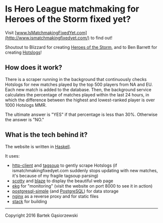 # Is Hero League matchmaking for Heroes of the Storm fixed yet?

Visit [www.IsMatchmakingFixedYet.com](http://www.ismatchmakingfixedyet.com/) to find out!

Shoutout to Blizzard for creating [Heroes of the Storm](http://www.heroesofthestorm.com/), and to Ben Barrett for creating [Hotslogs](http://www.hotslogs.com/)!

## How does it work?

There is a scraper running in the background that continuously checks Hotslogs for new matches played by the top 500 players from NA and EU. Each new match is added to the database. Then, the background service calculates the percentage of matches played within the last 24 hours, in which the difference between the highest and lowest-ranked player is over 1000 Hotslogs MMR.

The ultimate answer is "YES" if that percentage is less than 30%. Otherwise the answer is "NO."

## What is the tech behind it?

The website is written in [Haskell](https://www.haskell.org/).

It uses:

- [http-client](https://hackage.haskell.org/package/http-client) and [tagsoup](https://hackage.haskell.org/package/tagsoup) to gently scrape Hotslogs (if ismatchmakingfixedyet.com suddenly stops updating with new matches, it's because of my fragile tagsoup parsing)
- [scotty](https://hackage.haskell.org/package/scotty) and [blaze](https://hackage.haskell.org/package/blaze-html) to display the beautiful web page
- [ekg](https://hackage.haskell.org/package/ekg) for "monitoring" (visit the website on port 8000 to see it in action)
- [postgresql-simple](https://hackage.haskell.org/package/postgresql-simple) (and [PostgreSQL](http://www.postgresql.org/)) for data storage
- [nginx](http://nginx.org/) as a reverse proxy and for static files
- [stack](http://www.haskellstack.org/) for building

---

Copyright 2016 Bartek Gąsiorzewski

